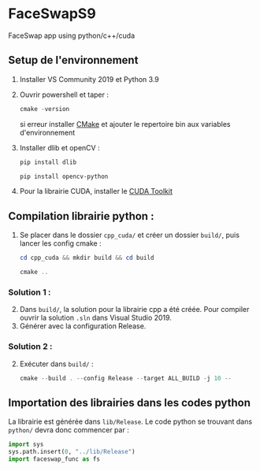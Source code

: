 # FaceSwapS9
FaceSwap app using python/c++/cuda


## Setup de l'environnement
1) Installer VS Community 2019 et Python 3.9
2) Ouvrir powershell et taper : 

     ```Powershell 
     cmake -version
     ```
     
    si erreur installer [CMake](https://cmake.org/download/) et ajouter le repertoire bin aux variables d'environnement

3) Installer dlib et openCV :

    ```Powershell
    pip install dlib
    ```

    ```Powershell
    pip install opencv-python
    ```

4) Pour la librairie CUDA, installer le [CUDA Toolkit](https://developer.nvidia.com/cuda-toolkit)

## Compilation librairie python :
1) Se placer dans le dossier `cpp_cuda/` et créer un dossier `build/`, puis lancer les config cmake :

    ```Powershell
    cd cpp_cuda && mkdir build && cd build
    ```

    ```Powershell
    cmake ..
    ```

### Solution 1 :
2) Dans `build/`, la solution pour la librairie cpp a été créée. Pour compiler ouvrir la solution `.sln` dans Visual Studio 2019.
3) Générer avec la configuration Release.

### Solution 2 : 
2) Exécuter dans `build/` : 

    ```Powershell
    cmake --build . --config Release --target ALL_BUILD -j 10 --
    ```

## Importation des librairies dans les codes python
La librairie est générée dans `lib/Release`.
Le code python se trouvant dans `python/` devra donc commencer par :

```Python
import sys
sys.path.insert(0, "../lib/Release")
import faceswap_func as fs 
```

